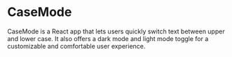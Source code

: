 # CaseMode
CaseMode is a React app that lets users quickly switch text between upper and lower case. It also offers a dark mode and light mode toggle for a customizable and comfortable user experience.
